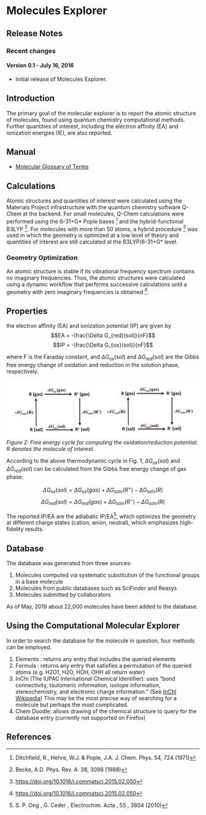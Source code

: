# Molecules Explorer

## Release Notes
### Recent changes
#### Version 0.1 - July 16, 2016
* Initial release of Molecules Explorer.

## Introduction
The primary goal of the molecular explorer is to report the atomic structure of molecules, found using quantum chemistry computational methods. Further quantities of interest, including the electron affinity (EA) and ionization energies (IE), are also reported.

## Manual
* [Molecular Glossary of Terms](/user-guide/molecular_terms)

## Calculations
Atomic structures and quantities of interest were calculated using the Materials Project infrastructure with the quantum chemistry software Q-Chem at the backend. For small molecules, Q-Chem calculations were performed using the 6-31+G\* Pople bases [^1] and the hybrid-functional B3LYP [^2]. For molecules with more than 50 atoms, a hybrid procedure [^3] was used in which the geometry is optimized at a low level of theory and quantities of interest are still calculated at the B3LYP/6-31+G\* level.
 
### Geometry Optimization
An atomic structure is stable if its vibrational frequency spectrum contains no imaginary frequencies. Thus, the atomic structures were calculated using a dynamic workflow that performs successive calculations until a geometry with zero imaginary frequencies is obtained [^3]. 



## Properties
the electron affinity (EA) and ionization potential (IP) are given by
$$EA = -\frac{\Delta G_{red}(sol)}{nF}$$
$$IP = -\frac{\Delta G_{ox}(sol)}{nF}$$

where F is the Faraday constant, and $\Delta G_{ox}(sol)$ and $\Delta G_{red}(sol)$ are the Gibbs free energy change of oxidation and reduction in the solution phase, respectively.

![Free energy cycle](img/molecules-explorer/free_energy_cycle.png)
*Figure 2: Free energy cycle for computing the oxidation/reduction potential. R denotes the molecule of interest.*

According to the above thermodynamic cycle in Fig. 1, $\Delta G_{ox}(sol)$ and $\Delta G_{red}(sol)$ can be calculated from the Gibbs free energy change of gas phase:

$$\Delta G_{ox}(sol)=\Delta G_{ox}(gas)+\Delta G_{solv}(R^+)-\Delta G_{solv}(R)$$
$$\Delta G_{red}(sol)=\Delta G_{red}(gas)+\Delta G_{solv}(R^-)-\Delta G_{solv}(R)$$

The reported IP/EA are the adiabatic IP/EA[^4], which optimizes the geometry at different charge states (cation, anion, neutral), which emphasizes high-fidelity results.


## Database
The database was generated from three sources:

1. Molecules computed via systematic substitution of the functional groups in a base molecule
2. Molecules from public databases such as SciFinder and Reaxys
3. Molecules submitted by collaborators

As of May, 2019 about 22,000 molecules have been added to the database.

## Using the Computational Molecular Explorer
In order to search the database for the molecule in question, four methods can be employed.

1. Elements : returns any entry that includes the queried elements
2. Formula : returns any entry that satisfies a permutation of the queried atoms (e.g.
   H2O1, H2O, HOH, OHH all return water)
3. InChi (The IUPAC International Chemical Identifier): uses “bond connectivity,
   tautomeric information, isotope information, stereochemistry, and electronic charge
   information.” (See [InChI
   Wikipedia](https://en.wikipedia.org/wiki/International_Chemical_Identifier)) This may
   be the most precise way of searching for a molecule but perhaps the most complicated.
4. Chem Doodle: allows drawing of the chemical structure to query for the database entry
   (currently not supported on Firefox)

## References
[^1]: Ditchfield, R., Hehre, W.J. & Pople, J.A. J. Chem. Phys. 54, 724 (1971)
[^2]: Becke, A.D. Phys. Rev. A. 38, 3098 (1988)
[^3]: https://doi.org/10.1016/j.commatsci.2015.02.050
[^4]: S. P. Ong , G. Ceder , Electrochim. Acta , 55 , 3804 (2010)